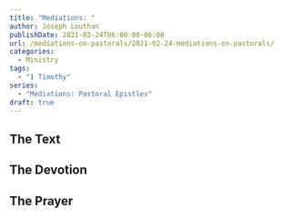 ```yaml
---
title: "Mediations: "
author: Joseph Louthan
publishDate: 2021-02-24T06:00:00-06:00
url: /mediations-on-pastorals/2021-02-24-mediations-on-pastorals/
categories:
  - Ministry
tags:
  - "1 Timothy"
series:
  - "Mediations: Pastoral Epistles"
draft: true
---
```


## The Text


## The Devotion


## The Prayer

